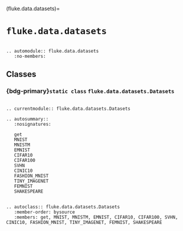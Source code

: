 (fluke.data.datasets)=

# ``fluke.data.datasets``

```{eval-rst}

.. automodule:: fluke.data.datasets
   :no-members:

```

## Classes

<h3>

{bdg-primary}`static class` ``fluke.data.datasets.Datasets``

</h3>

```{eval-rst}

.. currentmodule:: fluke.data.datasets.Datasets

.. autosummary::
   :nosignatures:

   get
   MNIST
   MNISTM
   EMNIST
   CIFAR10
   CIFAR100
   SVHN
   CINIC10
   FASHION_MNIST
   TINY_IMAGENET
   FEMNIST
   SHAKESPEARE

```

```{eval-rst}

.. autoclass:: fluke.data.datasets.Datasets
   :member-order: bysource
   :members: get, MNIST, MNISTM, EMNIST, CIFAR10, CIFAR100, SVHN, CINIC10, FASHION_MNIST, TINY_IMAGENET, FEMNIST, SHAKESPEARE
```